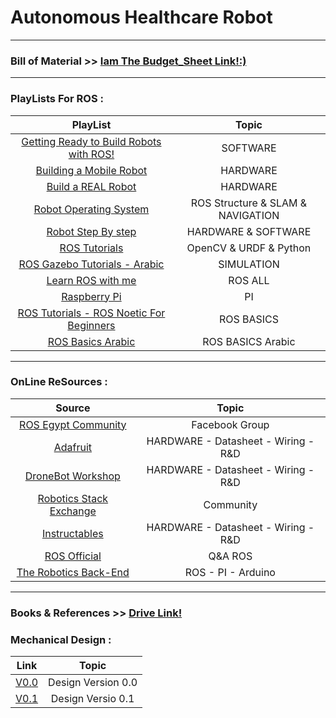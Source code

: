 # Autonomous Healthcare Robot
---
### **Bill of Material**  >>  [Iam The Budget_Sheet Link!:)](https://docs.google.com/spreadsheets/d/1ybMW6c9HRaUdzdt39bDZlsrdD87TvU68/edit#gid=398810524)
---
### PlayLists For ROS :
| PlayList        | Topic           |
| :-----------: |:-------------:|
| [Getting Ready to Build Robots with ROS!](https://www.youtube.com/playlist?list=PLunhqkrRNRhYYCaSTVP-qJnyUPkTxJnBt)     | SOFTWARE |
| [Building a Mobile Robot](https://www.youtube.com/playlist?list=PLunhqkrRNRhYAffV8JDiFOatQXuU-NnxT)   | HARDWARE      | 
| [Build a REAL Robot](https://www.youtube.com/playlist?list=PLWNDWPAClRVqZITmi-J-7E9XSZd2aqqBh) | HARDWARE      | 
|[Robot Operating System](https://www.youtube.com/playlist?list=PLlqdnFs9xNwql5KET7v7zyl393y10qxtw)|ROS Structure & SLAM & NAVIGATION| 
|[Robot Step By step](https://www.youtube.com/@stepbystep-robotics6881/videos)|HARDWARE & SOFTWARE|  
| [ROS Tutorials](https://www.youtube.com/playlist?list=PLLgA_SIipbdw8LemIRy4NYtLvMRlyIDqn) | OpenCV & URDF & Python      |
| [ROS Gazebo Tutorials - Arabic](https://www.youtube.com/playlist?list=PL0cxiXoTD1yprQ-KsUF50xGoGqx1strJ3) | SIMULATION|  
|[Learn ROS with me](https://www.youtube.com/playlist?list=PLU9tksFlQRircAdEplrH9NMm4WtSA8yzi)|ROS ALL|
|[Raspberry Pi](https://www.youtube.com/playlist?list=PLU9tksFlQRiq0rsgop8a7nKG6dj1R0F2w)|PI|
|[ROS Tutorials - ROS Noetic For Beginners](https://www.youtube.com/playlist?list=PLLSegLrePWgIbIrA4iehUQ-impvIXdd9Q)|ROS BASICS|
| [ROS Basics Arabic](https://www.youtube.com/playlist?list=PLxEk9RJLlExVe3T7rCkpZXGQCW_5Wj5Nd)|ROS BASICS Arabic|
----
### OnLine ReSources :
| Source        | Topic           |
| :-----------: |:-------------:|
| [ROS Egypt Community](https://www.facebook.com/groups/185984788460258)| Facebook Group |
| [Adafruit](https://dronebotworkshop.com/)   | HARDWARE - Datasheet - Wiring - R&D |
| [DroneBot Workshop](https://www.adafruit.com/)   | HARDWARE - Datasheet - Wiring - R&D |
| [Robotics Stack Exchange](https://robotics.stackexchange.com/?newreg=9a8581f373434974bc77a2cc0fcf3362)| Community |
| [Instructables](https://www.instructables.com/)| HARDWARE - Datasheet - Wiring - R&D |
| [ROS Official](https://answers.ros.org/questions/)|Q&A ROS|
| [The Robotics Back-End](https://roboticsbackend.com/)   | ROS - PI - Arduino |
---
### Books & References >> [Drive  Link!](https://drive.google.com/drive/folders/1IPACJHwPNQWp1Ib9TaKTMObuc1HYUFyQ?usp=sharing)
### Mechanical Design :
|Link         | Topic            |
| :-------------: |:-------------:|
|[V0.0](https://cad.onshape.com/documents/1f98bf4937e8cf46bbdabd6a/w/19ec34658f3698beabbe6079/e/cba2be96c1b5d8ee34d85441?renderMode=0&uiState=63e2ceb683fcce3891147025)| Design Version 0.0 |
|[V0.1](https://cad.onshape.com/documents/d6447214a317be68a0d832b1/w/c7e800736a8d0d353631e653/e/ce9a4b5005ec7fe491234493?renderMode=0&uiState=63e7f71113716a1b8d03027c)| Design Versio 0.1 |
